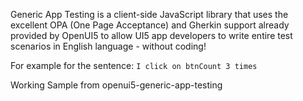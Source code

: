 Generic App Testing is a client-side JavaScript library that uses the excellent OPA (One Page Acceptance) and Gherkin support already provided by OpenUI5 to allow UI5 app developers to write entire test scenarios in English language - without coding!

For example for the sentence:
`I click on btnCount 3 times`

Working Sample from openui5-generic-app-testing